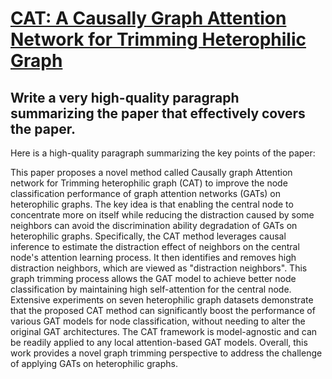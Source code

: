 # [CAT: A Causally Graph Attention Network for Trimming Heterophilic Graph](https://arxiv.org/abs/2312.08672)

## Write a very high-quality paragraph summarizing the paper that effectively covers the paper.

 Here is a high-quality paragraph summarizing the key points of the paper:

This paper proposes a novel method called Causally graph Attention network for Trimming heterophilic graph (CAT) to improve the node classification performance of graph attention networks (GATs) on heterophilic graphs. The key idea is that enabling the central node to concentrate more on itself while reducing the distraction caused by some neighbors can avoid the discrimination ability degradation of GATs on heterophilic graphs. Specifically, the CAT method leverages causal inference to estimate the distraction effect of neighbors on the central node's attention learning process. It then identifies and removes high distraction neighbors, which are viewed as "distraction neighbors". This graph trimming process allows the GAT model to achieve better node classification by maintaining high self-attention for the central node. Extensive experiments on seven heterophilic graph datasets demonstrate that the proposed CAT method can significantly boost the performance of various GAT models for node classification, without needing to alter the original GAT architectures. The CAT framework is model-agnostic and can be readily applied to any local attention-based GAT models. Overall, this work provides a novel graph trimming perspective to address the challenge of applying GATs on heterophilic graphs.
